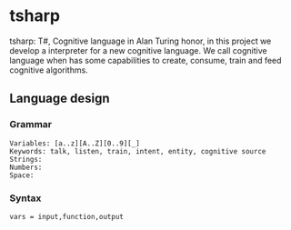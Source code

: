 # tsharp
tsharp: T#, Cognitive language in Alan Turing honor, in this project we develop a interpreter for a new cognitive language. We call cognitive language when has some capabilities to create, consume, train and feed cognitive algorithms.

## Language design

### Grammar
```
Variables: [a..z][A..Z][0..9][_]
Keywords: talk, listen, train, intent, entity, cognitive source
Strings:
Numbers:
Space:
```
### Syntax
```
vars = input,function,output
```
